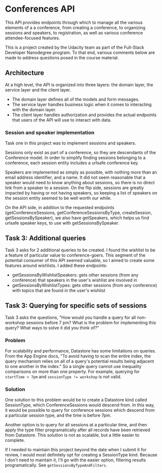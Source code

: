 # Conferences API

This API provides endpoints through which to manage all the various
elements of a a conference, from creating a conference, to organizing
sessions and speakers, to registration, as well as various conference
attendee-focused features.

This is a project created by the Udacity team as part of the Full-Stack
Developer Nanodegree program. To that end, various comments below
are made to address questions posed in the course material.

## Architecture

At a high level, the API is organized into three layers: the domain
layer, the service layer and the client layer.
- The domain layer defines all of the models and form messages.
- The service layer handles business logic when it comes to interacting
with the domain layer.
- The client layer handles authorization and provides the actual
endpoints that users of the API will use to interact with data.

### Session and speaker implementation

Task one in this project was to implement sessions and speakers.

Sessions only exist as part of a conference, so they are descendants
of the Conference model. In order to simplify finding sessions belonging
to a conference, each session entity includes a urlsafe conference key.

Speakers are implemented as simply as possible, with nothing more than
an email address identifier, and a name. It did not seem reasonable that
a speaker would need to know anything about sessions, so there is no
direct link from a speaker to a session. On the flip side, sessions are
greatly impacted by having or not having speakers, so keeping a list
of speakers on the session entity seemed to be well worth our while.

On the API side, in addition to the requested endpoints
(getConferenceSessions, getConferenceSessionsByType, createSession,
getSessionsBySpeaker), we also have getSpeakers, which helps us find
urlsafe speaker keys, to use with getSessionsBySpeaker.

## Task 3: Additional queries

Task 3 asks for 2 additional queries to be created. I found the wishlist
to be a feature of particular value to conference-goers. This segment
of the potential consumer of this API seemed valuable, so I aimed to
create some features around wishlists. I added these endpoints:

- getSessionsByWishlistSpeakers: gets other sessions (from any
conference) that speakers in the user's wishlist are involved in
- getSessionsByWishlistTypes: gets other sessions (from any conference)
with topics that are found in the user's wishlist

## Task 3: Querying for specific sets of sessions

Task 3 asks the questions, "How would you handle a query for all
non-workshop sessions before 7 pm? What is the problem for implementing
this query? What ways to solve it did you think of?"

### Problem

For scalability and performance, Datastore has some limitations on
queries. From the App Engine docs, "To avoid having to scan the entire
index, the query mechanism relies on all of a query's potential results
being adjacent to one another in the index." So a single query cannot
use inequality comparisons on more than one property. For example,
querying for `startTime < 7pm` and `sessionType != workshop` is not
valid.

### Solution

One solution to this problem would be to create a Datastore kind called
SessionType, which ConferenceSessions would descend from. In this way,
it would be possible to query for conference sessions which descend from
a particular session type, and the time is before 7pm.

Another option is to query for all sessions at a particular time, and
then apply the type filter programatically after all records have been
retrieved from Datastore. This solution is not as scalable, but a little
easier to complete.

If I needed to maintain this project beyond the date when I submit it 
for review, I would most definitely opt for creating a SessionType kind.
Because I don't need to maintain it, I'll go with the easier option,
filtering results programatically. See `getSessionsByTypeAndFilters`.
